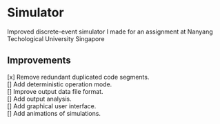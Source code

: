# Simulator
Improved discrete-event simulator I made for an assignment at Nanyang Techological University Singapore

## Improvements
[x] Remove redundant duplicated code segments.  
[] Add deterministic operation mode.  
[] Improve output data file format.   
[] Add output analysis.   
[] Add graphical user interface.  
[] Add animations of simulations.

